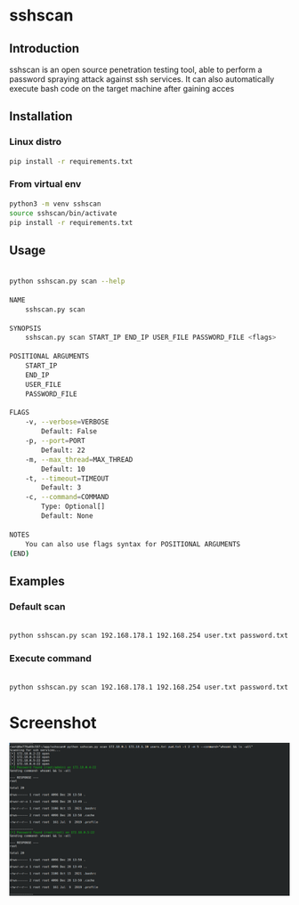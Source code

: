 # sshscan

## Introduction
sshscan is an open source penetration testing tool, able to perform a password spraying attack against ssh services. It can also automatically execute bash code on the target machine after gaining acces


## Installation


### Linux distro
```bash
pip install -r requirements.txt
 ```

### From virtual env
```bash
python3 -m venv sshscan
source sshscan/bin/activate
pip install -r requirements.txt

 ```

## Usage
```bash

python sshscan.py scan --help

NAME
    sshscan.py scan

SYNOPSIS
    sshscan.py scan START_IP END_IP USER_FILE PASSWORD_FILE <flags>

POSITIONAL ARGUMENTS
    START_IP
    END_IP
    USER_FILE
    PASSWORD_FILE

FLAGS
    -v, --verbose=VERBOSE
        Default: False
    -p, --port=PORT
        Default: 22
    -m, --max_thread=MAX_THREAD
        Default: 10
    -t, --timeout=TIMEOUT
        Default: 3
    -c, --command=COMMAND
        Type: Optional[]
        Default: None

NOTES
    You can also use flags syntax for POSITIONAL ARGUMENTS
(END)


```
## Examples

### Default scan
```bash

python sshscan.py scan 192.168.178.1 192.168.254 user.txt password.txt


```

### Execute command
```bash

python sshscan.py scan 192.168.178.1 192.168.254 user.txt password.txt --port 22 -m 5 -t 5 -c "whoami && ls -all"


```


# Screenshot
![Screenshot](./docs/screenshot.png)

